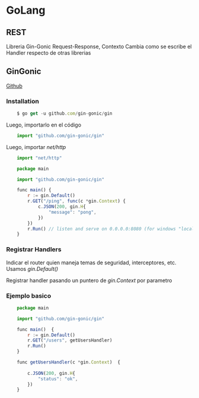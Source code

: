 # GoLang
## REST
Libreria Gin-Gonic
Request-Response, Contexto
Cambia como se escribe el Handler respecto de otras librerias
## GinGonic
[Github](https://github.com/gin-gonic/gin)
### Installation
```js
    $ go get -u github.com/gin-gonic/gin
```
Luego, importarlo en el código
```js
    import "github.com/gin-gonic/gin"
```
Luego, importar *net/http*
```js
    import "net/http"
```
```js
    package main

    import "github.com/gin-gonic/gin"

    func main() {
        r := gin.Default()
        r.GET("/ping", func(c *gin.Context) {
            c.JSON(200, gin.H{
                "message": "pong",
            })
        })
        r.Run() // listen and serve on 0.0.0.0:8080 (for windows "localhost:8080")
    }
```

### Registrar Handlers
Indicar el router quien maneja temas de seguridad, interceptores, etc.
Usamos *gin.Default()*

Registrar handler pasando un puntero de *gin.Context* por parametro

### Ejemplo basico
```js
    package main

    import "github.com/gin-gonic/gin"

    func main()  {
        r := gin.Default()
        r.GET("/users", getUsersHandler)
        r.Run()
    }

    func getUsersHandler(c *gin.Context)  {
        
        c.JSON(200, gin.H{
            "status": "ok",
        })
    }
```
